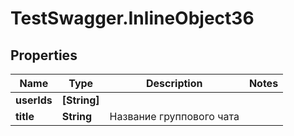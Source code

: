 # TestSwagger.InlineObject36

## Properties

Name | Type | Description | Notes
------------ | ------------- | ------------- | -------------
**userIds** | **[String]** |  | 
**title** | **String** | Название группового чата | 


